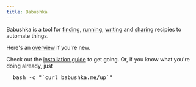 ```yaml
--- 
title: Babushka
---
```


Babushka is a tool for
[finding](/finding-deps),
[running](/running-deps),
[writing](/writing-deps)
and
[sharing](/sharing-deps)
recipies to automate things.

Here's an [overview](/overview) if you're new.

Check out the [installation guide](/installing)
to get going. Or, if you know what you're doing already, just

<pre id="bootstrap">
  bash -c "`curl babushka.me/up`"
</pre>
